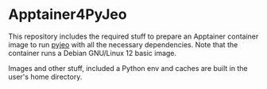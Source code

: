 # Apptainer4PyJeo

This repository includes the required stuff to prepare an Apptainer container image to run [pyjeo](https://github.com/ec-jrc/jeolib-pyjeo)
with all the necessary dependencies. Note that the container runs a Debian GNU/Linux 12 basic image.

Images and other stuff, included a Python env and caches  are built in the user's home directory.

